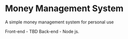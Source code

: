 # Money Management System
A simple money management system for personal use

Front-end - TBD
Back-end - Node js.

